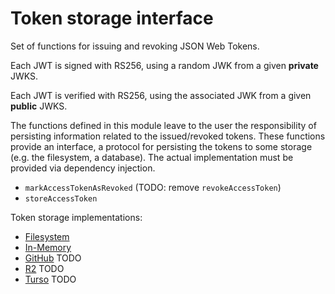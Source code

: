 # Token storage interface

Set of functions for issuing and revoking JSON Web Tokens.

Each JWT is signed with RS256, using a random JWK from a given **private** JWKS.

Each JWT is verified with RS256, using the associated JWK from a given **public** JWKS.

The functions defined in this module leave to the user the responsibility of persisting information related to the issued/revoked tokens. These functions provide an interface, a protocol for persisting the tokens to some storage (e.g. the filesystem, a database). The actual implementation must be provided via dependency injection.

- `markAccessTokenAsRevoked` (TODO: remove `revokeAccessToken`)
- `storeAccessToken`

Token storage implementations:

- [Filesystem](../fs-storage/README.md)
- [In-Memory](../in-memory-storage/README.md)
- [GitHub](../github-storage/README.md) TODO
- [R2](../r2-storage/README.md) TODO
- [Turso](../turso-storage/README.md) TODO
